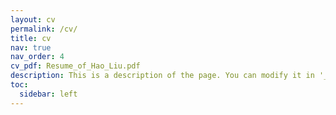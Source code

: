 ```yaml
---
layout: cv
permalink: /cv/
title: cv
nav: true
nav_order: 4
cv_pdf: Resume_of_Hao_Liu.pdf
description: This is a description of the page. You can modify it in '_pages/cv.md'. You can also change or remove the top pdf download button.
toc:
  sidebar: left
---
```

